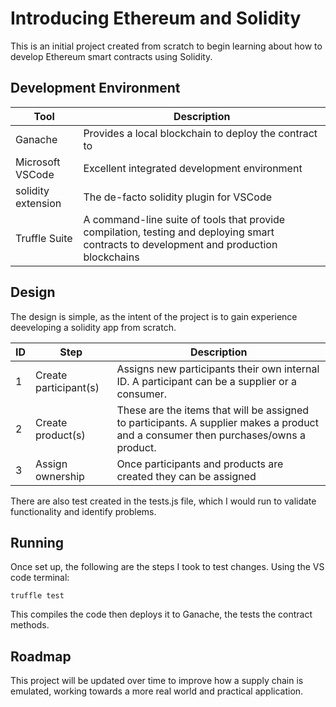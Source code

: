 # Introducing Ethereum and Solidity

This is an initial project created from scratch to begin learning about how to develop Ethereum smart contracts using Solidity.

## Development Environment

| Tool               | Description                                                                                                                             |
| ------------------ | --------------------------------------------------------------------------------------------------------------------------------------- |
| Ganache            | Provides a local blockchain to deploy the contract to                                                                                   |
| Microsoft VSCode   | Excellent integrated development environment                                                                                            |
| solidity extension | The de-facto solidity plugin for VSCode                                                                                                 |
| Truffle Suite      | A command-line suite of tools that provide compilation, testing and deploying smart contracts to development and production blockchains |

## Design

The design is simple, as the intent of the project is to gain experience deeveloping a solidity app from scratch.

| ID  | Step                  | Description                                                                                                                         |
| --- | --------------------- | ----------------------------------------------------------------------------------------------------------------------------------- |
| 1   | Create participant(s) | Assigns new participants their own internal ID. A participant can be a supplier or a consumer.                                      |
| 2   | Create product(s)     | These are the items that will be assigned to participants. A supplier makes a product and a consumer then purchases/owns a product. |
| 3   | Assign ownership      | Once participants and products are created they can be assigned                                                                     |

There are also test created in the tests.js file, which I would run to validate functionality and identify problems.

## Running

Once set up, the following are the steps I took to test changes. Using the VS code terminal:

`truffle test`

This compiles the code then deploys it to Ganache, the tests the contract methods.

## Roadmap

This project will be updated over time to improve how a supply chain is emulated, working towards a more real world and practical application.

